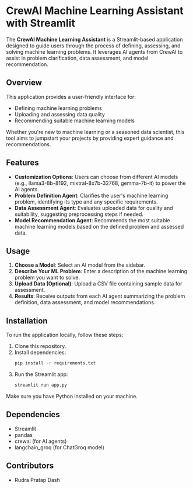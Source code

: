 # CrewAI Machine Learning Assistant with Streamlit

The **CrewAI Machine Learning Assistant** is a Streamlit-based application designed to guide users through the process of defining, assessing, and solving machine learning problems. It leverages AI agents from CrewAI to assist in problem clarification, data assessment, and model recommendation.

## Overview

This application provides a user-friendly interface for:
- Defining machine learning problems
- Uploading and assessing data quality
- Recommending suitable machine learning models

Whether you're new to machine learning or a seasoned data scientist, this tool aims to jumpstart your projects by providing expert guidance and recommendations.

## Features

- **Customization Options**: Users can choose from different AI models (e.g., llama3-8b-8192, mixtral-8x7b-32768, gemma-7b-it) to power the AI agents.
- **Problem Definition Agent**: Clarifies the user's machine learning problem, identifying its type and any specific requirements.
- **Data Assessment Agent**: Evaluates uploaded data for quality and suitability, suggesting preprocessing steps if needed.
- **Model Recommendation Agent**: Recommends the most suitable machine learning models based on the defined problem and assessed data.

## Usage

1. **Choose a Model**: Select an AI model from the sidebar.
2. **Describe Your ML Problem**: Enter a description of the machine learning problem you want to solve.
3. **Upload Data (Optional)**: Upload a CSV file containing sample data for assessment.
4. **Results**: Receive outputs from each AI agent summarizing the problem definition, data assessment, and model recommendations.

## Installation

To run the application locally, follow these steps:

1. Clone this repository.
2. Install dependencies:
   ```bash
   pip install -r requirements.txt
   ```
3. Run the Streamlit app:
   ```bash
   streamlit run app.py
   ```

Make sure you have Python installed on your machine.

## Dependencies

- Streamlit
- pandas
- crewai (for AI agents)
- langchain_groq (for ChatGroq model)

## Contributors

- Rudra Pratap Dash



